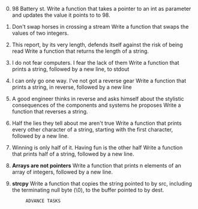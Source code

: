 0. 98 Battery st.
	Write a function that takes a pointer to an int as parameter and updates the value it points to to 98.

1. Don't swap horses in crossing a stream
	Write a function that swaps the values of two integers.

2. This report, by its very length, defends itself against the risk of being read
	Write a function that returns the length of a string.

3. I do not fear computers. I fear the lack of them
	Write a function that prints a string, followed by a new line, to stdout

4. I can only go one way. I've not got a reverse gear
	Write a function that prints a string, in reverse, followed by a new line

5. A good engineer thinks in reverse and asks himself about the stylistic consequences of the components and systems he proposes
	Write a function that reverses a string.

6. Half the lies they tell about me aren't true
	Write a function that prints every other character of a string, starting with the first character, followed by a new line.

7. Winning is only half of it. Having fun is the other half
	Write a function that prints half of a string, followed by a new line.

8. **Arrays are not pointers**
	Write a function that prints n elements of an array of integers, followed by a new line.

9. **strcpy**
	Write a function that copies the string pointed to by src, including the terminating null byte (\0), to the buffer pointed to by dest.

			ADVANCE TASKS

